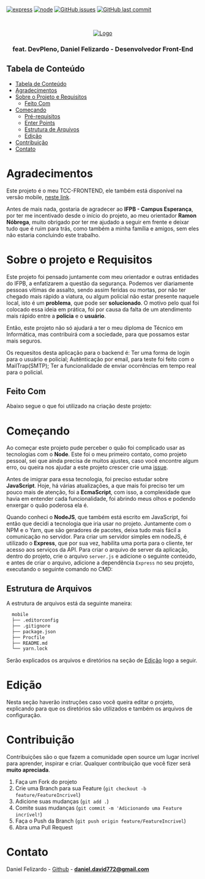 <!--
*** Obrigado por estar vendo o nosso README. Se você tiver alguma sugestão que possa melhorá-lo ainda mais, dê um fork no repositório e crie uma Pull Request ou abra uma Issue com a tag "sugestão".

*** Obrigado novamente! Agora vamos rodar esse projeto incrível :D
-->

<!-- PROJECT SHIELDS -->

[![express](https://img.shields.io/badge/express-4.16.4-brightgreen.svg)](https://www.npmjs.com/package/express)
[![node](https://img.shields.io/badge/node-%5E10.13.0-brightgreen.svg)](https://nodejs.org/en/)
[![GitHub issues](https://img.shields.io/badge/open%20issues-0-brightgreen.svg)](https://github.com/DanielFelizardoDev/backend-secury/issues)
[![GitHub last commit](https://img.shields.io/badge/last%20commit-today-orange.svg)](https://github.com/DanielFelizardoDev/backend-secury/commits/master)

<!-- LOGO -->
<br/>
<p align="center">
  <a href="https://github.com/danielfelizardo2017">
    <img src="src/assets/logo-dev.jpg" alt="Logo">
  </a>

  <h3 align="center">feat. DevPleno, Daniel Felizardo - Desenvolvedor Front-End</h3>
</p>

<!-- TABLE OF CONTENTS -->

## Tabela de Conteúdo

- [Tabela de Conteúdo](#tabela-de-conte%C3%BAdo)
- [Agradecimentos](#Agradecimentos)
- [Sobre o Projeto e Requisitos](#sobre-o-projeto-e-requisitos)
  - [Feito Com](#feito-com)
- [Começando](#come%C3%A7ando)
  - [Pré-requisitos](#pr%C3%A9-requisitos)
  - [Enter Points](#Enter-Points)
  - [Estrutura de Arquivos](#estrutura-de-arquivos)
  - [Edição](#edi%C3%A7%C3%A3o)
- [Contribuição](#contribui%C3%A7%C3%A3o)
- [Contato](#contato)

# Agradecimentos

Este projeto é o meu TCC-FRONTEND, ele também está disponível na versão mobile, [neste link](https://github.com/DanielFelizardoDev/backend-secury).

Antes de mais nada, gostaria de agradecer ao **IFPB - Campus Esperança**, por ter me incentivado desde o início do projeto, ao meu orientador **Ramon Nóbrega**, muito obrigado por ter me ajudado a seguir em frente e deixar tudo que é ruim para trás, como também a minha família e amigos, sem eles não estaria concluindo este trabalho.

<!-- ABOUT THE PROJECT -->

# Sobre o projeto e Requisitos

Este projeto foi pensado juntamente com meu orientador e outras entidades do IFPB, a enfatizarem a questão da segurança. Podemos ver diariamente pessoas vítimas de assalto, sendo assim feridas ou mortas, por não ter chegado mais rápido a viatura, ou algum policial não estar presente naquele local, isto é um **problema**, que pode ser **solucionado**. O motivo pelo qual foi colocado essa ideia em prática, foi por causa da falta de um atendimento mais rápido entre a **polícia** e o **usuário**.

Então, este projeto não só ajudará a ter o meu diploma de Técnico em Informática, mas contribuirá com a sociedade, para que possamos estar mais seguros.

Os requesitos desta aplicação para o backend é: Ter uma forma de login para o usuário e policial; Autênticação por email, para teste foi feito com o MailTrap(SMTP); Ter a funcionalidade de enviar ocorrências em tempo real para o policial.

## Feito Com

Abaixo segue o que foi utilizado na criação deste projeto:

<!-- GETTING STARTED -->

# Começando

Ao começar este projeto pude perceber o quão foi complicado usar as tecnologias com o **Node**. Este foi o meu primeiro contato, como projeto pessoal, sei que ainda precisa de muitos ajustes, caso você encontre algum erro, ou queira nos ajudar a este projeto crescer crie uma [issue](https://github.com/DanielFelizardoDev/backend-secury/issues).

Antes de imigrar para essa tecnologia, foi preciso estudar sobre **JavaScript**. Hoje, há várias atualizações, a que mais foi preciso ter um pouco mais de atenção, foi a **EcmaScript**, com isso, a complexidade que havia em entender cada funcionalidade, foi abrindo meus olhos e podendo enxergar o quão poderosa ela é.

Quando conheci o **NodeJS**, que também está escrito em JavaScript, foi então que decidi a tecnologia que iria usar no projeto. Juntamente com o NPM e o Yarn, que são geradores de pacotes, deixa tudo mais fácil a comunicação no servidor. Para criar um servidor simples em nodeJS, é utilizado o **Express**, que por sua vez, habilita uma porta para o cliente, ter acesso aos serviços da API. Para criar o arquivo de server da aplicação, dentro do projeto, crie o arquivo `server.js` e adicione o seguinte conteúdo, e antes de criar o arquivo, adicione a dependência `Express` no seu projeto, executando o seguinte comando no CMD:

## Estrutura de Arquivos

A estrutura de arquivos está da seguinte maneira:

```bash
  mobile
  ├── .editorconfig
  ├── .gitignore
  ├── package.json
  ├── Procfile
  ├── README.md
  └── yarn.lock
```

Serão explicados os arquivos e diretórios na seção de [Edição](#edição) logo a seguir.

# Edição

Nesta seção haverão instruções caso você queira editar o projeto, explicando para que os diretórios são utilizados e também os arquivos de configuração.

<!-- CONTRIBUTING -->

# Contribuição

Contribuições são o que fazem a comunidade open source um lugar incrível para aprender, inspirar e criar. Qualquer contribuição que você fizer será **muito apreciada**.

1. Faça um Fork do projeto
2. Crie uma Branch para sua Feature (`git checkout -b feature/FeatureIncrivel`)
3. Adicione suas mudanças (`git add .`)
4. Comite suas mudanças (`git commit -m 'Adicionando uma Feature incrível!`)
5. Faça o Push da Branch (`git push origin feature/FeatureIncrivel`)
6. Abra uma Pull Request

<!-- CONTACT -->

# Contato

Daniel Felizardo - [Github](https://github.com/danielfelizardo2017) - **daniel.david772@gmail.com**
